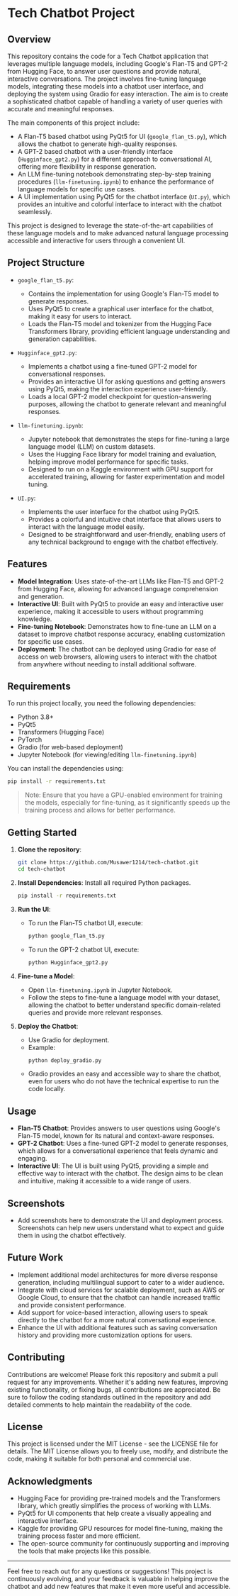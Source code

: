 # Tech Chatbot Project

## Overview

This repository contains the code for a Tech Chatbot application that leverages multiple language models, including Google's Flan-T5 and GPT-2 from Hugging Face, to answer user questions and provide natural, interactive conversations. The project involves fine-tuning language models, integrating these models into a chatbot user interface, and deploying the system using Gradio for easy interaction. The aim is to create a sophisticated chatbot capable of handling a variety of user queries with accurate and meaningful responses.

The main components of this project include:
- A Flan-T5 based chatbot using PyQt5 for UI (`google_flan_t5.py`), which allows the chatbot to generate high-quality responses.
- A GPT-2 based chatbot with a user-friendly interface (`Hugginface_gpt2.py`) for a different approach to conversational AI, offering more flexibility in response generation.
- An LLM fine-tuning notebook demonstrating step-by-step training procedures (`llm-finetuning.ipynb`) to enhance the performance of language models for specific use cases.
- A UI implementation using PyQt5 for the chatbot interface (`UI.py`), which provides an intuitive and colorful interface to interact with the chatbot seamlessly.

This project is designed to leverage the state-of-the-art capabilities of these language models and to make advanced natural language processing accessible and interactive for users through a convenient UI.

## Project Structure

- `google_flan_t5.py`:
  - Contains the implementation for using Google's Flan-T5 model to generate responses.
  - Uses PyQt5 to create a graphical user interface for the chatbot, making it easy for users to interact.
  - Loads the Flan-T5 model and tokenizer from the Hugging Face Transformers library, providing efficient language understanding and generation capabilities.

- `Hugginface_gpt2.py`:
  - Implements a chatbot using a fine-tuned GPT-2 model for conversational responses.
  - Provides an interactive UI for asking questions and getting answers using PyQt5, making the interaction experience user-friendly.
  - Loads a local GPT-2 model checkpoint for question-answering purposes, allowing the chatbot to generate relevant and meaningful responses.

- `llm-finetuning.ipynb`:
  - Jupyter notebook that demonstrates the steps for fine-tuning a large language model (LLM) on custom datasets.
  - Uses the Hugging Face library for model training and evaluation, helping improve model performance for specific tasks.
  - Designed to run on a Kaggle environment with GPU support for accelerated training, allowing for faster experimentation and model tuning.

- `UI.py`:
  - Implements the user interface for the chatbot using PyQt5.
  - Provides a colorful and intuitive chat interface that allows users to interact with the language model easily.
  - Designed to be straightforward and user-friendly, enabling users of any technical background to engage with the chatbot effectively.

## Features
- **Model Integration**: Uses state-of-the-art LLMs like Flan-T5 and GPT-2 from Hugging Face, allowing for advanced language comprehension and generation.
- **Interactive UI**: Built with PyQt5 to provide an easy and interactive user experience, making it accessible to users without programming knowledge.
- **Fine-tuning Notebook**: Demonstrates how to fine-tune an LLM on a dataset to improve chatbot response accuracy, enabling customization for specific use cases.
- **Deployment**: The chatbot can be deployed using Gradio for ease of access on web browsers, allowing users to interact with the chatbot from anywhere without needing to install additional software.

## Requirements

To run this project locally, you need the following dependencies:

- Python 3.8+
- PyQt5
- Transformers (Hugging Face)
- PyTorch
- Gradio (for web-based deployment)
- Jupyter Notebook (for viewing/editing `llm-finetuning.ipynb`)

You can install the dependencies using:

```sh
pip install -r requirements.txt
```

> Note: Ensure that you have a GPU-enabled environment for training the models, especially for fine-tuning, as it significantly speeds up the training process and allows for better performance.

## Getting Started

1. **Clone the repository**:
   ```sh
   git clone https://github.com/Musawer1214/tech-chatbot.git
   cd tech-chatbot
   ```

2. **Install Dependencies**:
   Install all required Python packages.
   ```sh
   pip install -r requirements.txt
   ```

3. **Run the UI**:
   - To run the Flan-T5 chatbot UI, execute:
     ```sh
     python google_flan_t5.py
     ```
   - To run the GPT-2 chatbot UI, execute:
     ```sh
     python Hugginface_gpt2.py
     ```

4. **Fine-tune a Model**:
   - Open `llm-finetuning.ipynb` in Jupyter Notebook.
   - Follow the steps to fine-tune a language model with your dataset, allowing the chatbot to better understand specific domain-related queries and provide more relevant responses.

5. **Deploy the Chatbot**:
   - Use Gradio for deployment.
   - Example:
     ```sh
     python deploy_gradio.py
     ```
   - Gradio provides an easy and accessible way to share the chatbot, even for users who do not have the technical expertise to run the code locally.

## Usage
- **Flan-T5 Chatbot**: Provides answers to user questions using Google's Flan-T5 model, known for its natural and context-aware responses.
- **GPT-2 Chatbot**: Uses a fine-tuned GPT-2 model to generate responses, which allows for a conversational experience that feels dynamic and engaging.
- **Interactive UI**: The UI is built using PyQt5, providing a simple and effective way to interact with the chatbot. The design aims to be clean and intuitive, making it accessible to a wide range of users.

## Screenshots
- Add screenshots here to demonstrate the UI and deployment process. Screenshots can help new users understand what to expect and guide them in using the chatbot effectively.

## Future Work
- Implement additional model architectures for more diverse response generation, including multilingual support to cater to a wider audience.
- Integrate with cloud services for scalable deployment, such as AWS or Google Cloud, to ensure that the chatbot can handle increased traffic and provide consistent performance.
- Add support for voice-based interaction, allowing users to speak directly to the chatbot for a more natural conversational experience.
- Enhance the UI with additional features such as saving conversation history and providing more customization options for users.

## Contributing
Contributions are welcome! Please fork this repository and submit a pull request for any improvements. Whether it's adding new features, improving existing functionality, or fixing bugs, all contributions are appreciated. Be sure to follow the coding standards outlined in the repository and add detailed comments to help maintain the readability of the code.

## License
This project is licensed under the MIT License - see the LICENSE file for details. The MIT License allows you to freely use, modify, and distribute the code, making it suitable for both personal and commercial use.

## Acknowledgments
- Hugging Face for providing pre-trained models and the Transformers library, which greatly simplifies the process of working with LLMs.
- PyQt5 for UI components that help create a visually appealing and interactive interface.
- Kaggle for providing GPU resources for model fine-tuning, making the training process faster and more efficient.
- The open-source community for continuously supporting and improving the tools that make projects like this possible.

---

Feel free to reach out for any questions or suggestions! This project is continuously evolving, and your feedback is valuable in helping improve the chatbot and add new features that make it even more useful and accessible.
